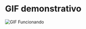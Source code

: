 # GIF demonstrativo
![GIF Funcionando](https://github.com/user-attachments/assets/cb68a2e4-e387-4ffa-92d3-e33a3c05d1c1)
